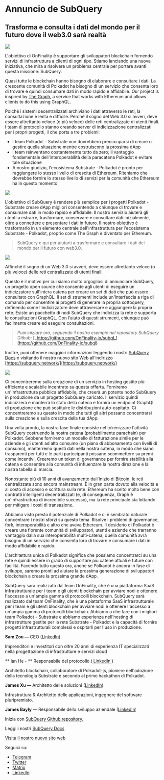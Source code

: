 # Annuncio de SubQuery

## Trasforma e consulta i dati del mondo per il futuro dove il web3.0 sarà realtà

![](https://miro.medium.com/max/1400/1*J5u22qNxndcuCrFJ1mfGqg.png)

L'obiettivo di OnFinality è supportare gli sviluppatori blockchain fornendo servizi di infrastruttura a clienti di ogni tipo. Stiamo lanciando una nuova iniziativa, che mira a risolvere un problema centrale per portare avanti questa missione: SubQuery.

Quasi tutte le blockchain hanno bisogno di elaborare e consultare i dati. La crescente comunità di Polkadot ha bisogno di un servizio che consenta loro di trovare e quindi consumare dati in modo rapido e affidabile. Our project is inspired by [The Graph](https://thegraph.com/), a service that works with Ethereum and allows clients to do this using GraphQL.

Poiché i sistemi decentralizzati archiviano i dati attraverso le reti, la consultazione è lenta e difficile. Perché il sogno del Web 3.0 si avveri, deve essere altrettanto veloce (o più veloce) delle reti centralizzate di utenti finali. I team di protocollo stanno creando server di indicizzazione centralizzati per i propri progetti, il che porta a tre problemi:

-   I team Polkadot - Substrate non dovrebbero preoccuparsi di creare o gestire quella situazione mentre costruiscono la prossima dApp
-   I team reinventano costantemente tutto da zero; il vantaggio fondamentale dell'interoperabilità della paracatena Polkadot è evitare tale situazione
-   A nostro giudizio, l'ecosistema Substrate - Polkadot è pronto per raggiungere lo stesso livello di crescita di Ethereum. Riteniamo che dovrebbe fornire lo stesso livello di servizi per la comunità che Ethereum ha in questo momento

![](https://miro.medium.com/max/1400/1*l4b4BXWkczVDaHyv30lLQQ.png)

L'obiettivo di SubQuery è rendere più semplice per i progetti Polkadot - Substrate creare dApp migliori consentendo a chiunque di trovare e consumare dati in modo rapido e affidabile. Il nostro servizio aiuterà gli utenti a estrarre, trasformare, conservare e consultare dati inizialmente, oltre a connettere e presentare i dati in futuro. Il nostro obiettivo è trasformarlo in un elemento centrale dell'infrastruttura per l'ecosistema Substrate - Polkadot, proprio come The Graph è diventato per Ethereum.

> SubQuery è qui per aiutarti a trasformare e consultare i dati del mondo per il futuro con web3.0.

![](https://miro.medium.com/max/1000/1*IHstJG-hBwQzicLdWkGR5w.png)

Affinché il sogno di un Web 3.0 si avveri, deve essere altrettanto veloce (o più veloce) delle reti centralizzate di utenti finali.

Questo è il motivo per cui siamo molto orgogliosi di annunciare SubQuery, un progetto open source che consente agli utenti di eseguire un indicizzatore sull'intera catena per creare un set di dati che può essere consultato con GraphQL. Il set di strumenti include un'interfaccia a riga di comando per consentire ai progetti di generare la propria sottoquery, definendo come l'indicizzatore deve attraversare e aggiungere la propria rete. Esiste un pacchetto di nodi SubQuery che indicizza la rete e supporta le consultazioni GraphQL. Con l'aiuto di questi strumenti, chiunque può facilmente creare ed eseguire consultazioni.

> _Puoi iniziare ora, seguendo il nostro esempio nel repository SubQuery Github:_ [_https://github.com/OnFinality-io/subql_](https://github.com/OnFinality-io/subql)

Inoltre, puoi ottenere maggiori informazioni leggendo i nostri [SubQuery Docs](https://doc.subquery.network/) o visitando il nostro nuovo sito Web all'indirizzo [https://subquery.network/](https://subquery.network/)

![](https://miro.medium.com/max/1000/1*3oA1Hvns1vrImTsmowO_Jw.png)

Ci concentreremo sulla creazione di un servizio in hosting gestito più efficiente e scalabile incentrato su questa offerta. Forniremo un'infrastruttura pubblica affidabile, che creerà un potente nodo SubQuery in produzione da un progetto SubQuery caricato. Il servizio quindi indicizzerà e manterrà lo stato della catena e fornirà un endpoint GraphQL di produzione che può sostituire le distribuzioni auto-ospitato. Ci concentreremo su questo in modo che tutti gli altri possano concentrarsi sulla creazione e sulla crescita della tua dApp.

Una volta pronto, la nostra fase finale consiste nel tokenizzare l'attività SubQuery costruendo la nostra catena (probabilmente parachain) per Polkadot. Sebbene forniremo un modello di fatturazione simile per le aziende e gli utenti ad alto consumo (un piano di abbonamento con livelli di consumo), manterremo questi dati nella nostra catena, in modo che siano trasparenti per tutti e le parti partecipanti possano scommettere su premi come incentivi. Creeremo un token di governance per fornire stabilità alla catena e consentire alla comunità di influenzare la nostra direzione e la nostra tabella di marcia.

Nonostante più di 10 anni di avanzamento dall'inizio di Bitcoin, le reti centralizzate sono ancora mainstream. È in gran parte dovuto alla velocità e al costo di accesso e scrittura sulla rete. Ethereum ha scelto molto bene con contratti intelligenti decentralizzati (e, di conseguenza, Graph è un'infrastruttura di incredibile successo), ma la rete principale sta lottando per mitigare i costi di transazione.

Abbiamo visto presto il potenziale di Polkadot e ci è sembrato naturale concentrare i nostri sforzi su questo tema. Risolve i problemi di governance, fork, interoperabilità e altro che aveva Ethereum. Il desiderio di Polkadot è creare una fiorente comunità di sviluppatori, utenti e aziende che trarranno vantaggio dalla sua interoperabilità multi-catena, quella comunità avrà bisogno di un servizio che consenta loro di trovare e consumare i dati in modo affidabile e rapido.

L'architettura unica di Polkadot significa che possiamo concentrarci su una rete e quindi essere in grado di supportare più catene attuali e future con facilità. Facendo tutto questo ora, anche se Polkadot è ancora in fase di sviluppo, saremo pronti ad aiutare la prossima generazione di sviluppatori blockchain a creare la prossima grande dApp.

SubQuery sarà realizzato dal team OnFinality, che è una piattaforma SaaS infrastrutturale per i team e gli utenti blockchain per avviare nodi e ottenere l'accesso a un'ampia gamma di protocolli blockchain. SubQuery sarà realizzato dal team OnFinality, che è una piattaforma SaaS infrastrutturale per i team e gli utenti blockchain per avviare nodi e ottenere l'accesso a un'ampia gamma di protocolli blockchain. Abbiamo a che fare con i migliori team Polkadot - Substrate e abbiamo esperienza nell'hosting di infrastrutture gestite per la rete Substrate - Polkadot e la capacità di fornire progetti infrastrutturali complessi e ospitarli per l'uso in produzione.

**Sam Zou —** CEO ([LinkedIn](https://www.linkedin.com/in/sam-zou-5b8169a/))

Imprenditori e investitori con oltre 20 anni di esperienza IT specializzati nella progettazione di infrastrutture e servizi cloud

** Ian He - ** Responsabile del protocollo ([ LinkedIn ](https://www.linkedin.com/in/yin-he-7a266345/))

Architetto blockchain, collaboratore di Polkadot-js, pioniere nell'adozione della tecnologia Substrate e secondo al primo hackathon di Polkadot.

**James Xu —** Architetto delle soluzioni ([LinkedIn](https://www.linkedin.com/in/zhexu/))

Infrastruttura & Architetto delle applicazioni, ingegnere del software pluripremiato.

**James Bayly** — Responsabile dello sviluppo aziendale ([LinkedIn](https://www.linkedin.com/in/james-bayly/))

Inizia con [SubQuery Github repository.](https://github.com/OnFinality-io/subql)

Leggi i nostri [SubQuery Docs](https://doc.subquery.network/)

[Visita il nostro nuovo sito web](https://subquery.network/)

Seguici su:

-   [Telegram](https://t.me/subquerynetwork)
-   [Twitter](https://twitter.com/subquerynetwork)
-   [Matrix](https://matrix.to/#/%23subquery:matrix.org)
-   [LinkedIn](https://www.linkedin.com/company/subquery)